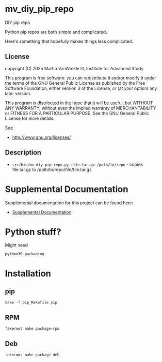 # mv_diy_pip_repo

DIY pip repo

Python pip repos are both simple and complicated.

Here's something that hopefully makes things less complicated.

## License

copyright (C) 2025 Martin VanWinkle III, Institute for Advanced Study

This program is free software: you can redistribute it and/or modify
it under the terms of the GNU General Public License as published by
the Free Software Foundation, either version 3 of the License, or
(at your option) any later version.

This program is distributed in the hope that it will be useful,
but WITHOUT ANY WARRANTY; without even the implied warranty of
MERCHANTABILITY or FITNESS FOR A PARTICULAR PURPOSE.  See the
GNU General Public License for more details.

See 

* http://www.gnu.org/licenses/

## Description

* ```src/bin/mv-diy-pip-repo.py file.tar.gz /path/to/repo``` - copies file.tar.gz to /path/to/repo/file/file.tar.gz

# Supplemental Documentation

Supplemental documentation for this project can be found here:

* [Supplemental Documentation](./doc/index.md)

# Python stuff?

Might need

```
python39-packaging
```

# Installation

## pip

```
make -f pip_Makefile pip
```

## RPM

```
fakeroot make package-rpm
```

## Deb

```
fakeroot make package-deb
```

